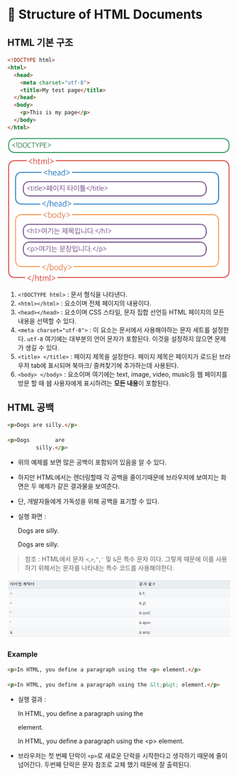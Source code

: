 # 🧤 Structure of HTML Documents

## HTML 기본 구조

```html
<!DOCTYPE html>
<html>
  <head>
    <meta charset="utf-8">
    <title>My test page</title>
  </head>
  <body>
    <p>This is my page</p>
  </body>
</html>
```
![HTML_templete](../../image/html/html_template.png)


1. `<!DOCTYPE html>` :  문서 형식을 나타낸다. 
2. `<html></html>` : <html> 요소이며 전체 페이지의 내용이다.
3. `<head></head>` : <head> 요소이며 CSS 스타일, 문자 집합 선언등 HTML 페이지의 모든 내용을 선택할 수 있다.
4. `<meta charset="utf-8">` : 이 요소는 문서에서 사용해야하는 문자 세트를 설정한다. `utf-8` 여기에는 대부분의 언어 문자가 포함된다. 이것을 설정하지 않으면 문제가 생길 수 있다.
5. `<title> </title>` : 페이지 제목을 설정한다. 페이지 제목은 페이지가 로드된 브라우저 tab에 표시되며 북마크/ 즐켜찾기에 추가하는데 사용된다.
6. `<body> </body>` : <body> 요소이며 여기에는 text, image, video, music등 웹 페이지를 방문 할 때 쉡 사용자에게 표시하려는 **모든 내용**이 포함된다.

## HTML 공백

```HTML
<p>Dogs are silly.</p>

<p>Dogs        are
         silly.</p>
```
- 위의 예제를 보면 많은 공백이 포함되어 있음을 알 수 있다.
- 하지만 HTML에서는 렌더링할때 각 공백을 줄이기때문에 브라우저에 보여지는 화면은 두 예제가 같은 결과물을 보여준다.
- 단, 개발자들에게 가독성을 위해 공백을 표기할 수 있다.

- 실행 화면 :
    <p>Dogs are silly.</p>

    <p>Dogs        are
            silly.</p>

> 참조 :
HTML에서 문자 `<`,`>`,`"`,`'` 및 `&`은 특수 문자 이다. 그렇게 때문에 이를 사용하기 위해서는 문자를 나타내는 특수 코드를 사용해야한다.

![characterReference](../../image/html/characterReference.png)

### Example
```html
<p>In HTML, you define a paragraph using the <p> element.</p>

<p>In HTML, you define a paragraph using the &lt;p&gt; element.</p>
```

- 실행 결과 : 

    <p>In HTML, you define a paragraph using the <p> element.</p>

    <p>In HTML, you define a paragraph using the &lt;p&gt; element.</p>

<p>

- 브라우저는 첫 번째 단락이 `<p>`로 새로운 단락을 시작한다고 생각하기 때문에 줄이 넘어간다. 두번째 단락은 문자 참조로 교체 했기 때문에 잘 출력된다.


